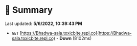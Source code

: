 # 📖 Summary
Last updated: **5/6/2022, 10:39:43 PM**

- `GET` [https://Bhadwa-sala.toxicblte.repl.co](https://Bhadwa-sala.toxicblte.repl.co) - **Down** (8102ms)
